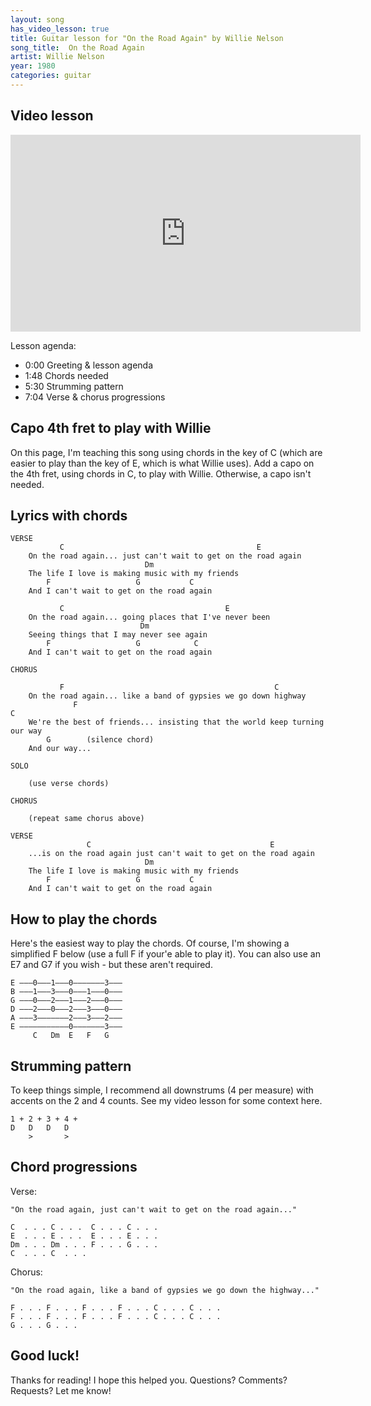 ```yaml
---
layout: song
has_video_lesson: true
title: Guitar lesson for "On the Road Again" by Willie Nelson
song_title:  On the Road Again
artist: Willie Nelson
year: 1980
categories: guitar
---
```


## Video lesson

<iframe width="560" height="315" src="https://www.youtube.com/embed/piPpGni_dZA?showinfo=0" frameborder="0" allowfullscreen></iframe><br />

Lesson agenda:

- 0:00 Greeting & lesson agenda
- 1:48 Chords needed
- 5:30 Strumming pattern
- 7:04 Verse & chorus progressions

## Capo 4th fret to play with Willie

On this page, I'm teaching this song using chords in the key of C (which are easier to play than the key of E, which is what Willie uses). Add a capo on the 4th fret, using chords in C, to play with Willie. Otherwise, a capo isn't needed.

## Lyrics with chords

    VERSE
               C                                           E
        On the road again... just can't wait to get on the road again
                                  Dm
        The life I love is making music with my friends
            F                   G           C
        And I can't wait to get on the road again

               C                                    E
        On the road again... going places that I've never been
                                 Dm
        Seeing things that I may never see again
            F                   G            C
        And I can't wait to get on the road again

    CHORUS

               F                                               C
        On the road again... like a band of gypsies we go down highway
                  F                                                        C
        We're the best of friends... insisting that the world keep turning our way
            G        (silence chord)
        And our way...

    SOLO

        (use verse chords)

    CHORUS

        (repeat same chorus above)

    VERSE
                     C                                        E
        ...is on the road again just can't wait to get on the road again
                                  Dm
        The life I love is making music with my friends
            F                   G           C
        And I can't wait to get on the road again

## How to play the chords

Here's the easiest way to play the chords. Of course, I'm showing a simplified F below (use a full F if your'e able to play it). You can also use an E7 and G7 if you wish - but these aren't required.

    E –––0–––1–––0–––––––3–––
    B –––1–––3–––0–––1–––0–––
    G –––0–––2–––1–––2–––0–––
    D –––2–––0–––2–––3–––0–––
    A –––3–––––––2–––3–––2–––
    E –––––––––––0–––––––3–––
         C   Dm  E   F   G

## Strumming pattern

To keep things simple, I recommend all downstrums (4 per measure) with accents on the 2 and 4 counts. See my video lesson for some context here.

    1 + 2 + 3 + 4 +
    D   D   D   D
        >       >

## Chord progressions

Verse:

    "On the road again, just can't wait to get on the road again..."

    C  . . . C . . .  C . . . C . . .
    E  . . . E . . .  E . . . E . . .
    Dm . . . Dm . . . F . . . G . . .
    C  . . . C  . . .

Chorus:

    "On the road again, like a band of gypsies we go down the highway..."

    F . . . F . . . F . . . F . . . C . . . C . . .
    F . . . F . . . F . . . F . . . C . . . C . . .
    G . . . G . . .

## Good luck!

Thanks for reading! I hope this helped you. Questions? Comments? Requests? Let me know!
